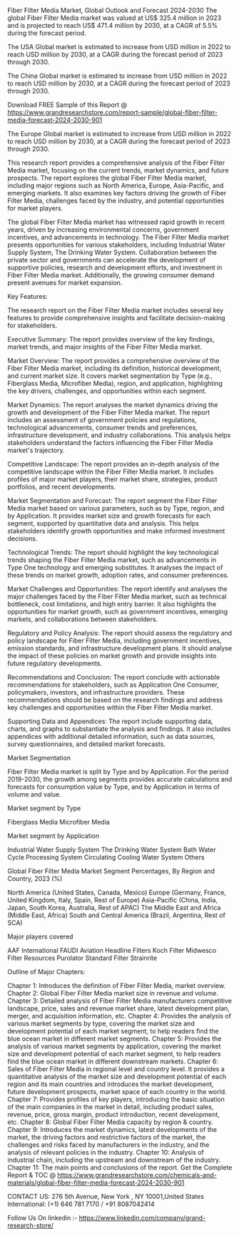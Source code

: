 Fiber Filter Media Market, Global Outlook and Forecast 2024-2030
The global Fiber Filter Media market was valued at US$ 325.4 million in 2023 and is projected to reach US$ 471.4 million by 2030, at a CAGR of 5.5% during the forecast period.

The USA Global market is estimated to increase from USD million in 2022 to reach USD million by 2030, at a CAGR during the forecast period of 2023 through 2030.

The China Global market is estimated to increase from USD million in 2022 to reach USD million by 2030, at a CAGR during the forecast period of 2023 through 2030.

Download FREE Sample of this Report @ https://www.grandresearchstore.com/report-sample/global-fiber-filter-media-forecast-2024-2030-901

The Europe Global market is estimated to increase from USD million in 2022 to reach USD million by 2030, at a CAGR during the forecast period of 2023 through 2030.

This research report provides a comprehensive analysis of the Fiber Filter Media market, focusing on the current trends, market dynamics, and future prospects. The report explores the global Fiber Filter Media market, including major regions such as North America, Europe, Asia-Pacific, and emerging markets. It also examines key factors driving the growth of Fiber Filter Media, challenges faced by the industry, and potential opportunities for market players.

The global Fiber Filter Media market has witnessed rapid growth in recent years, driven by increasing environmental concerns, government incentives, and advancements in technology. The Fiber Filter Media market presents opportunities for various stakeholders, including Industrial Water Supply System, The Drinking Water System. Collaboration between the private sector and governments can accelerate the development of supportive policies, research and development efforts, and investment in Fiber Filter Media market. Additionally, the growing consumer demand present avenues for market expansion.

Key Features:

The research report on the Fiber Filter Media market includes several key features to provide comprehensive insights and facilitate decision-making for stakeholders.

Executive Summary: The report provides overview of the key findings, market trends, and major insights of the Fiber Filter Media market.

Market Overview: The report provides a comprehensive overview of the Fiber Filter Media market, including its definition, historical development, and current market size. It covers market segmentation by Type (e.g., Fiberglass Media, Microfiber Media), region, and application, highlighting the key drivers, challenges, and opportunities within each segment.

Market Dynamics: The report analyses the market dynamics driving the growth and development of the Fiber Filter Media market. The report includes an assessment of government policies and regulations, technological advancements, consumer trends and preferences, infrastructure development, and industry collaborations. This analysis helps stakeholders understand the factors influencing the Fiber Filter Media market's trajectory.

Competitive Landscape: The report provides an in-depth analysis of the competitive landscape within the Fiber Filter Media market. It includes profiles of major market players, their market share, strategies, product portfolios, and recent developments.

Market Segmentation and Forecast: The report segment the Fiber Filter Media market based on various parameters, such as by Type, region, and by Application. It provides market size and growth forecasts for each segment, supported by quantitative data and analysis. This helps stakeholders identify growth opportunities and make informed investment decisions.

Technological Trends: The report should highlight the key technological trends shaping the Fiber Filter Media market, such as advancements in Type One technology and emerging substitutes. It analyses the impact of these trends on market growth, adoption rates, and consumer preferences.

Market Challenges and Opportunities: The report identify and analyses the major challenges faced by the Fiber Filter Media market, such as technical bottleneck, cost limitations, and high entry barrier. It also highlights the opportunities for market growth, such as government incentives, emerging markets, and collaborations between stakeholders.

Regulatory and Policy Analysis: The report should assess the regulatory and policy landscape for Fiber Filter Media, including government incentives, emission standards, and infrastructure development plans. It should analyse the impact of these policies on market growth and provide insights into future regulatory developments.

Recommendations and Conclusion: The report conclude with actionable recommendations for stakeholders, such as Application One Consumer, policymakers, investors, and infrastructure providers. These recommendations should be based on the research findings and address key challenges and opportunities within the Fiber Filter Media market.

Supporting Data and Appendices: The report include supporting data, charts, and graphs to substantiate the analysis and findings. It also includes appendices with additional detailed information, such as data sources, survey questionnaires, and detailed market forecasts.

Market Segmentation

Fiber Filter Media market is split by Type and by Application. For the period 2019-2030, the growth among segments provides accurate calculations and forecasts for consumption value by Type, and by Application in terms of volume and value.

Market segment by Type

Fiberglass Media
Microfiber Media

Market segment by Application

Industrial Water Supply System
The Drinking Water System
Bath Water Cycle Processing System
Circulating Cooling Water System
Others

Global Fiber Filter Media Market Segment Percentages, By Region and Country, 2023 (%)

North America (United States, Canada, Mexico)
Europe (Germany, France, United Kingdom, Italy, Spain, Rest of Europe)
Asia-Pacific (China, India, Japan, South Korea, Australia, Rest of APAC)
The Middle East and Africa (Middle East, Africa)
South and Central America (Brazil, Argentina, Rest of SCA)

Major players covered

AAF International
FAUDI Aviation
Headline Filters
Koch Filter
Midwesco Filter Resources
Purolator
Standard Filter
Strainrite

Outline of Major Chapters:

Chapter 1: Introduces the definition of Fiber Filter Media, market overview.
Chapter 2: Global Fiber Filter Media market size in revenue and volume.
Chapter 3: Detailed analysis of Fiber Filter Media manufacturers competitive landscape, price, sales and revenue market share, latest development plan, merger, and acquisition information, etc.
Chapter 4: Provides the analysis of various market segments by type, covering the market size and development potential of each market segment, to help readers find the blue ocean market in different market segments.
Chapter 5: Provides the analysis of various market segments by application, covering the market size and development potential of each market segment, to help readers find the blue ocean market in different downstream markets.
Chapter 6: Sales of Fiber Filter Media in regional level and country level. It provides a quantitative analysis of the market size and development potential of each region and its main countries and introduces the market development, future development prospects, market space of each country in the world.
Chapter 7: Provides profiles of key players, introducing the basic situation of the main companies in the market in detail, including product sales, revenue, price, gross margin, product introduction, recent development, etc.
Chapter 8: Global Fiber Filter Media capacity by region & country.
Chapter 9: Introduces the market dynamics, latest developments of the market, the driving factors and restrictive factors of the market, the challenges and risks faced by manufacturers in the industry, and the analysis of relevant policies in the industry.
Chapter 10: Analysis of industrial chain, including the upstream and downstream of the industry.
Chapter 11: The main points and conclusions of the report.
Get the Complete Report & TOC @ https://www.grandresearchstore.com/chemicals-and-materials/global-fiber-filter-media-forecast-2024-2030-901

CONTACT US:
276 5th Avenue, New York , NY 10001,United States
International: (+1) 646 781 7170 / +91 8087042414

Follow Us On linkedin :- https://www.linkedin.com/company/grand-research-store/
